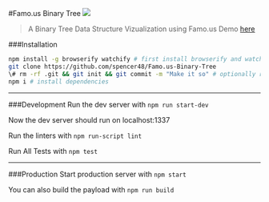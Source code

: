 #Famo.us Binary Tree
![](http://spencerhandley.azurewebsites.net/content/images/2014/11/Screen-Shot-2014-11-05-at-11-33-57-AM.png)
> A Binary Tree Data Structure Vizualization using Famo.us
> Demo [here](https://polar-journey-4407.herokuapp.com/)

###Installation

```bash
npm install -g browserify watchify # first install browserify and watchify
git clone https://github.com/spencer48/Famo.us-Binary-Tree
\# rm -rf .git && git init && git commit -m "Make it so" # optionally reset git history
npm i # install dependencies
```

---

###Development
Run the dev server with ```npm run start-dev```

Now the dev server should run on localhost:1337

Run the linters with ```npm run-script lint```

Run All Tests with ```npm test```

---

###Production
Start production server with ```npm start```

You can also build the payload with ```npm run build```
